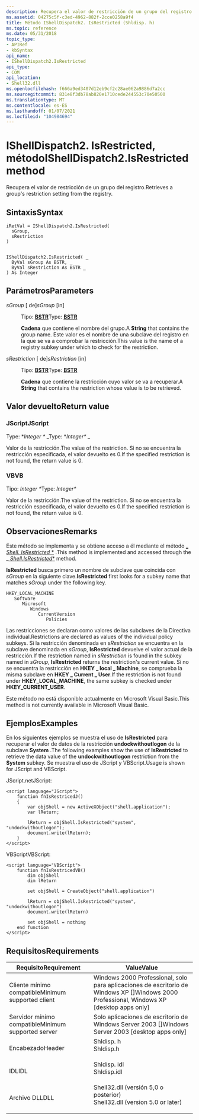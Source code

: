 ```yaml
---
description: Recupera el valor de restricción de un grupo del registro.
ms.assetid: 04275c5f-c3ed-4962-882f-2cce0258a9f4
title: Método IShellDispatch2. IsRestricted (Shldisp. h)
ms.topic: reference
ms.date: 05/31/2018
topic_type:
- APIRef
- kbSyntax
api_name:
- IShellDispatch2.IsRestricted
api_type:
- COM
api_location:
- Shell32.dll
ms.openlocfilehash: f666a9ed3407d12eb9cf2c28ae062a9886d7a2cc
ms.sourcegitcommit: 831e8f3db78ab820e1710cede244553c70e50500
ms.translationtype: MT
ms.contentlocale: es-ES
ms.lasthandoff: 01/07/2021
ms.locfileid: "104984694"
---
```

# <a name="ishelldispatch2isrestricted-method"></a><span data-ttu-id="8d463-103">IShellDispatch2. IsRestricted, método</span><span class="sxs-lookup"><span data-stu-id="8d463-103">IShellDispatch2.IsRestricted method</span></span>

<span data-ttu-id="8d463-104">Recupera el valor de restricción de un grupo del registro.</span><span class="sxs-lookup"><span data-stu-id="8d463-104">Retrieves a group's restriction setting from the registry.</span></span>

## <a name="syntax"></a><span data-ttu-id="8d463-105">Sintaxis</span><span class="sxs-lookup"><span data-stu-id="8d463-105">Syntax</span></span>


```JScript
iRetVal = IShellDispatch2.IsRestricted(
  sGroup,
  sRestriction
)
```


```VB

IShellDispatch2.IsRestricted( _
  ByVal sGroup As BSTR, _
  ByVal sRestriction As BSTR _
) As Integer
```





## <a name="parameters"></a><span data-ttu-id="8d463-106">Parámetros</span><span class="sxs-lookup"><span data-stu-id="8d463-106">Parameters</span></span>

<dl> <dt>

<span data-ttu-id="8d463-107">*sGroup* \[ de\]</span><span class="sxs-lookup"><span data-stu-id="8d463-107">*sGroup* \[in\]</span></span>
</dt> <dd>

<span data-ttu-id="8d463-108">Tipo: **[ **BSTR**](/previous-versions/windows/desktop/automat/bstr)**</span><span class="sxs-lookup"><span data-stu-id="8d463-108">Type: **[**BSTR**](/previous-versions/windows/desktop/automat/bstr)**</span></span>

<span data-ttu-id="8d463-109">**Cadena** que contiene el nombre del grupo.</span><span class="sxs-lookup"><span data-stu-id="8d463-109">A **String** that contains the group name.</span></span> <span data-ttu-id="8d463-110">Este valor es el nombre de una subclave del registro en la que se va a comprobar la restricción.</span><span class="sxs-lookup"><span data-stu-id="8d463-110">This value is the name of a registry subkey under which to check for the restriction.</span></span>

</dd> <dt>

<span data-ttu-id="8d463-111">*sRestriction* \[ de\]</span><span class="sxs-lookup"><span data-stu-id="8d463-111">*sRestriction* \[in\]</span></span>
</dt> <dd>

<span data-ttu-id="8d463-112">Tipo: **[ **BSTR**](/previous-versions/windows/desktop/automat/bstr)**</span><span class="sxs-lookup"><span data-stu-id="8d463-112">Type: **[**BSTR**](/previous-versions/windows/desktop/automat/bstr)**</span></span>

<span data-ttu-id="8d463-113">**Cadena** que contiene la restricción cuyo valor se va a recuperar.</span><span class="sxs-lookup"><span data-stu-id="8d463-113">A **String** that contains the restriction whose value is to be retrieved.</span></span>

</dd> </dl>

## <a name="return-value"></a><span data-ttu-id="8d463-114">Valor devuelto</span><span class="sxs-lookup"><span data-stu-id="8d463-114">Return value</span></span>

### <a name="jscript"></a><span data-ttu-id="8d463-115">JScript</span><span class="sxs-lookup"><span data-stu-id="8d463-115">JScript</span></span>

<span data-ttu-id="8d463-116">Type: \**Integer \** _</span><span class="sxs-lookup"><span data-stu-id="8d463-116">Type: \**Integer\** _</span></span>

<span data-ttu-id="8d463-117">Valor de la restricción.</span><span class="sxs-lookup"><span data-stu-id="8d463-117">The value of the restriction.</span></span> <span data-ttu-id="8d463-118">Si no se encuentra la restricción especificada, el valor devuelto es 0.</span><span class="sxs-lookup"><span data-stu-id="8d463-118">If the specified restriction is not found, the return value is 0.</span></span>

### <a name="vb"></a><span data-ttu-id="8d463-119">VB</span><span class="sxs-lookup"><span data-stu-id="8d463-119">VB</span></span>

<span data-ttu-id="8d463-120">Tipo: _*Integer \**_</span><span class="sxs-lookup"><span data-stu-id="8d463-120">Type: _*Integer\**_</span></span>

<span data-ttu-id="8d463-121">Valor de la restricción.</span><span class="sxs-lookup"><span data-stu-id="8d463-121">The value of the restriction.</span></span> <span data-ttu-id="8d463-122">Si no se encuentra la restricción especificada, el valor devuelto es 0.</span><span class="sxs-lookup"><span data-stu-id="8d463-122">If the specified restriction is not found, the return value is 0.</span></span>

## <a name="remarks"></a><span data-ttu-id="8d463-123">Observaciones</span><span class="sxs-lookup"><span data-stu-id="8d463-123">Remarks</span></span>

<span data-ttu-id="8d463-124">Este método se implementa y se obtiene acceso a él mediante el método [_ *Shell. IsRestricted* \*](./shell-isrestricted.md) .</span><span class="sxs-lookup"><span data-stu-id="8d463-124">This method is implemented and accessed through the [_ *Shell.IsRestricted*\*](./shell-isrestricted.md) method.</span></span>

<span data-ttu-id="8d463-125">**IsRestricted** busca primero un nombre de subclave que coincida con *sGroup* en la siguiente clave.</span><span class="sxs-lookup"><span data-stu-id="8d463-125">**IsRestricted** first looks for a subkey name that matches *sGroup* under the following key.</span></span>

```
HKEY_LOCAL_MACHINE
   Software
      Microsoft
         Windows
            CurrentVersion
               Policies
```

<span data-ttu-id="8d463-126">Las restricciones se declaran como valores de las subclaves de la Directiva individual.</span><span class="sxs-lookup"><span data-stu-id="8d463-126">Restrictions are declared as values of the individual policy subkeys.</span></span> <span data-ttu-id="8d463-127">Si la restricción denominada en *sRestriction* se encuentra en la subclave denominada en *sGroup*, **IsRestricted** devuelve el valor actual de la restricción.</span><span class="sxs-lookup"><span data-stu-id="8d463-127">If the restriction named in *sRestriction* is found in the subkey named in *sGroup*, **IsRestricted** returns the restriction's current value.</span></span> <span data-ttu-id="8d463-128">Si no se encuentra la restricción en **HKEY \_ local \_ Machine**, se comprueba la misma subclave en **HKEY \_ Current \_ User**.</span><span class="sxs-lookup"><span data-stu-id="8d463-128">If the restriction is not found under **HKEY\_LOCAL\_MACHINE**, the same subkey is checked under **HKEY\_CURRENT\_USER**.</span></span>

<span data-ttu-id="8d463-129">Este método no está disponible actualmente en Microsoft Visual Basic.</span><span class="sxs-lookup"><span data-stu-id="8d463-129">This method is not currently available in Microsoft Visual Basic.</span></span>

## <a name="examples"></a><span data-ttu-id="8d463-130">Ejemplos</span><span class="sxs-lookup"><span data-stu-id="8d463-130">Examples</span></span>

<span data-ttu-id="8d463-131">En los siguientes ejemplos se muestra el uso de **IsRestricted** para recuperar el valor de datos de la restricción **undockwithoutlogon** de la subclave **System** .</span><span class="sxs-lookup"><span data-stu-id="8d463-131">The following examples show the use of **IsRestricted** to retrieve the data value of the **undockwithoutlogon** restriction from the **System** subkey.</span></span> <span data-ttu-id="8d463-132">Se muestra el uso de JScript y VBScript.</span><span class="sxs-lookup"><span data-stu-id="8d463-132">Usage is shown for JScript and VBScript.</span></span>

<span data-ttu-id="8d463-133">JScript.net</span><span class="sxs-lookup"><span data-stu-id="8d463-133">JScript:</span></span>


```JScript
<script language="JScript">
    function fnIsRestricedJ()
    {
        var objShell = new ActiveXObject("shell.application");
        var lReturn;
        
        lReturn = objShell.IsRestricted("system", "undockwithoutlogon");
        document.write(lReturn);
    }
</script>
```



<span data-ttu-id="8d463-134">VBScript</span><span class="sxs-lookup"><span data-stu-id="8d463-134">VBScript:</span></span>


```VB
<script language="VBScript">
    function fnIsRestricedVB()
        dim objShell
        dim lReturn

        set objShell = CreateObject("shell.application")

        lReturn = objShell.IsRestricted("system", "undockwithoutlogon")
        document.write(lReturn)

        set objShell = nothing
    end function
</script>
```



## <a name="requirements"></a><span data-ttu-id="8d463-135">Requisitos</span><span class="sxs-lookup"><span data-stu-id="8d463-135">Requirements</span></span>



| <span data-ttu-id="8d463-136">Requisito</span><span class="sxs-lookup"><span data-stu-id="8d463-136">Requirement</span></span> | <span data-ttu-id="8d463-137">Value</span><span class="sxs-lookup"><span data-stu-id="8d463-137">Value</span></span> |
|-------------------------------------|---------------------------------------------------------------------------------------------------------------|
| <span data-ttu-id="8d463-138">Cliente mínimo compatible</span><span class="sxs-lookup"><span data-stu-id="8d463-138">Minimum supported client</span></span><br/> | <span data-ttu-id="8d463-139">Windows 2000 Professional, solo para aplicaciones de escritorio de Windows XP \[\]</span><span class="sxs-lookup"><span data-stu-id="8d463-139">Windows 2000 Professional, Windows XP \[desktop apps only\]</span></span><br/>                                        |
| <span data-ttu-id="8d463-140">Servidor mínimo compatible</span><span class="sxs-lookup"><span data-stu-id="8d463-140">Minimum supported server</span></span><br/> | <span data-ttu-id="8d463-141">Solo aplicaciones de escritorio de Windows Server 2003 \[\]</span><span class="sxs-lookup"><span data-stu-id="8d463-141">Windows Server 2003 \[desktop apps only\]</span></span><br/>                                                          |
| <span data-ttu-id="8d463-142">Encabezado</span><span class="sxs-lookup"><span data-stu-id="8d463-142">Header</span></span><br/>                   | <dl> <span data-ttu-id="8d463-143"><dt>Shldisp. h</dt></span><span class="sxs-lookup"><span data-stu-id="8d463-143"><dt>Shldisp.h</dt></span></span> </dl>                          |
| <span data-ttu-id="8d463-144">IDL</span><span class="sxs-lookup"><span data-stu-id="8d463-144">IDL</span></span><br/>                      | <dl> <span data-ttu-id="8d463-145"><dt>Shldisp. idl</dt></span><span class="sxs-lookup"><span data-stu-id="8d463-145"><dt>Shldisp.idl</dt></span></span> </dl>                        |
| <span data-ttu-id="8d463-146">Archivo DLL</span><span class="sxs-lookup"><span data-stu-id="8d463-146">DLL</span></span><br/>                      | <dl> <span data-ttu-id="8d463-147"><dt>Shell32.dll (versión 5,0 o posterior)</dt></span><span class="sxs-lookup"><span data-stu-id="8d463-147"><dt>Shell32.dll (version 5.0 or later)</dt></span></span> </dl> |



 

 

